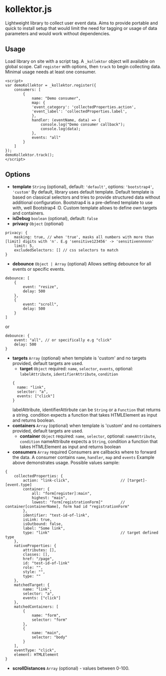 # kollektor.js
Lightweight library to collect user event data.
Aims to provide portable and quick to install setup that would limit the need for tagging or usage of data parameters and would work without dependencies.

## Usage
Load library on site with a script tag. A `_kollektor` object will available on global scope. 
Call `register` with options, then `track` to begin collecting data. Minimal usage needs at least one consumer.

```
<script>
var demoKollektor = _kollektor.register({
    consumers: [
        {
            name: "Demo consumer",
            map: {
            'event_category': 'collectedProperties.action',
            'event_label': 'collectedProperties.label',
            },
            handler: (eventName, data) => {
                console.log("Demo consumer callback");
                console.log(data);
            },
            events: "all"
        }
    ]
});
demoKollektor.track();
</script>
```

## Options
- **template** `String` (optional), default: `'default'`, options: `'bootstrap4'`, `'custom'`
By default, library uses default template. Default template is based on classical selectors and tries to provide structured data without additional configuration. Bootstrap4 is a pre-defined template to use with, well Bootstrap4 :D.
Custom template allows to define own targets and containers.
- **isDebug** `boolean` (optional), default: `false`
- **privacy** `Object` (optional)
```
privacy: {
    masking: true, // when 'true', masks all numbers with more than [limit] digits with 'n'. E.g 'sensitive123456' -> 'sensitivennnnnn'
    limit: 5,
    excludedSelectors: [] // css selectors to match
}
```
- **debounce** `Object | Array` (optional)
Allows setting debounce for all events or specific events.
```
debounce: [
    {
        event: "resize",
        delay: 500
    },
    {
        event: "scroll",
        delay: 500
    }
]
```
or 
```
debounce: {
    event: "all", // or specifically e.g "click"
    delay: 500
}
```
- **targets** `Array` (optional) when template is 'custom' and no targets provided, default targets are used.
  - **target** `Object` required: `name`, `selector`, `events`, optional: `labelAttribute`, `identifierAttribute`, `condition`
  ```
  {
    name: "link",
    selector: "a",
    events: ["click"]
  }
  ```
  labelAttribute, identifierAttirbute can be `String` or a `Function` that returns a string.
  condition expects a function that takes HTMLElement as input and returns boolean.
- **containers** `Array` (optional) when template is 'custom' and no containers provided, default targets are used.
  - **container** `Object` required: `name`, `selector`, optional: `nameAttribute`, `condition`
  nameAttribute expects a `String`, condition a function that takes HTMLElement as input and returns boolean
- **consumers** `Array` required
Consumers are callbacks where to forward the data. A consumer contains `name`, `handler`, `map` and `events`
Example above demonstrates usage.
Possible values sample:
```
{
    collectedProperties: {
        action: "link-click",                       // [target]-[event.type]
        container: {
            all: "form[register]:main",
            highest: "main",
            lowest: "form[registrationForm]"        // container[containerName], form had id "registrationForm"
        },
        identifier: "test-id-of-link",
        isLink: true,
        isOutbound: false,
        label: "Some link",
        type: "link"                                // target defined type
    },
    nativeProperties: {
        attributes: [],
        classes: [],
        href: "/page",
        id: "test-id-of-link"
        role: "",
        style: "",
        type: ""
    },
    matchedTarget: {
        name: "link",
        selector: "a",
        events: ["click"]
    },
    matchedContainers: [
        {
            name: "form",
            selector: "form"
        },
        {
            name: "main",
            selector: "body"
        }
    ],
    eventType: "click",
    element: HTMLElement
}
```
- **scrollDistances** `Array` (optional) - values between 0-100.



